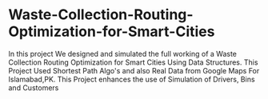 # Waste-Collection-Routing-Optimization-for-Smart-Cities
In this project We designed and simulated the full working of a Waste Collection Routing Optimization for Smart Cities Using Data Structures. This Project Used Shortest Path Algo's and also Real Data from Google Maps For Islamabad,PK. This Project enhances the use of Simulation of Drivers, Bins and Customers
